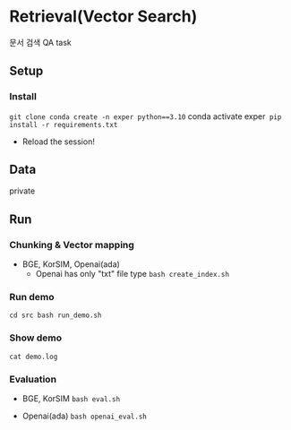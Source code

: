 # Retrieval(Vector Search)

문서 검색 QA task

## Setup

### Install
`git clone
conda create -n exper python==3.10`
conda activate exper`
pip install -r requirements.txt`

* Reload the session!

## Data

private

## Run

### Chunking & Vector mapping
* BGE, KorSIM, Openai(ada)
  * Openai has only "txt" file type
`bash create_index.sh`

### Run demo
`cd src
bash run_demo.sh`

### Show demo
`cat demo.log`

### Evaluation
* BGE, KorSIM
`bash eval.sh`

* Openai(ada)
`bash openai_eval.sh`
